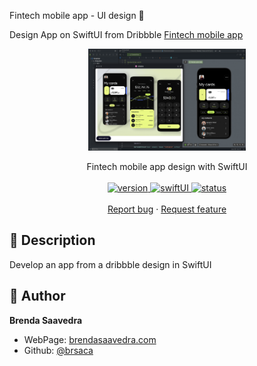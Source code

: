 Fintech mobile app - UI design 👋

Design App on SwiftUI from Dribbble [Fintech mobile app](https://dribbble.com/shots/20954526-Habit-tracker-app)
<p align="center">
<a href="#">
<img src="images/fintechUI.gif" align="center" width=50%> 
</a> 
<br><br>
     Fintech mobile app design with SwiftUI
    <br><br>
  <a href="#">
    <img alt="version" src="https://img.shields.io/badge/Version-v1.0-red.svg" />
  </a>
  <a href="#">
    <img alt="swiftUI" src="https://img.shields.io/badge/SwiftUI-17-blue.svg" />
  </a>
  <a href="#">
    <img alt="status" src="https://img.shields.io/badge/status-yellow-inprogress.svg" />
  </a>
  <br>
    <br>
    <a href="https://github.com/brsaca/FintechUI/issues/new">Report bug</a>
    ·
    <a href="https://github.com/brsaca/FintechUI/issues/new">Request feature</a>
</p>

## 📝 Description
Develop an app from a dribbble design in SwiftUI

## 👤 Author

**Brenda Saavedra**

- WebPage: [brendasaavedra.com](http://brendasaavedra.com)
- Github: [@brsaca](https://github.com/brsaca/)
